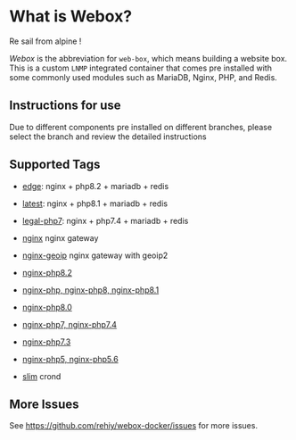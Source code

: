 # What is Webox?

Re sail from alpine !

*Webox* is the abbreviation for `web-box`, which means building a website box. This is a custom `LNMP` integrated container that comes pre installed with some commonly used modules such as MariaDB, Nginx, PHP, and Redis.

## Instructions for use

Due to different components pre installed on different branches, please select the branch and review the detailed instructions

## Supported Tags

- [edge](https://github.com/rehiy/webox-docker/tree/master/edge): nginx + php8.2 + mariadb + redis

- [latest](https://github.com/rehiy/webox-docker/tree/master/latest): nginx + php8.1 + mariadb + redis

- [legal-php7](https://github.com/rehiy/webox-docker/tree/master/legal-php7): nginx + php7.4 + mariadb + redis

- [nginx](https://github.com/rehiy/webox-docker/tree/master/nginx) nginx gateway

- [nginx-geoip](https://github.com/rehiy/webox-docker/tree/master/nginx)  nginx gateway with geoip2

- [nginx-php8.2](https://github.com/rehiy/webox-docker/tree/master/nginx-php8.2)

- [nginx-php, nginx-php8, nginx-php8.1](https://github.com/rehiy/webox-docker/tree/master/nginx-php8.1)

- [nginx-php8.0](https://github.com/rehiy/webox-docker/tree/master/nginx-php8.0)

- [nginx-php7, nginx-php7.4](https://github.com/rehiy/webox-docker/tree/master/nginx-php7.4)

- [nginx-php7.3](https://github.com/rehiy/webox-docker/tree/master/nginx-php7.3)

- [nginx-php5, nginx-php5.6](https://github.com/rehiy/webox-docker/tree/master/nginx-php5.6)

- [slim](https://github.com/rehiy/webox-docker/tree/master/slim) crond

## More Issues

See <https://github.com/rehiy/webox-docker/issues> for more issues.
